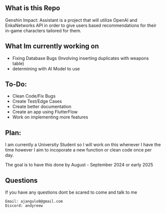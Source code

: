 ## What is this Repo
Genshin Impact: Assistant is a project that will utilize OpenAI and EnkaNetworks API in order to give users based recommendations for their in-game characters tailored for them.

## What Im currently working on
- Fixing Database Bugs (Involving inserting duplicates with weapons table)
- determining with AI Model to use

## To-Do:
- Clean Code/Fix Bugs
- Create Test/Edge Cases
- Create better documentation
- Create an app using FlutterFlow
- Work on implementing more features

## Plan:

I am currently a University Student so I will work on this whenever I have the time however I aim to incoporate a new function or clean code once per day.

The goal is to have this done by August - September 2024 or early 2025

## Questions

If you have any questions dont be scared to come and talk to me

```
Email: ajangulo8@gmail.com
Discord: andyreew
```
